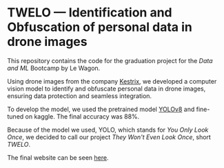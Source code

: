 # TWELO — Identification and Obfuscation of personal data in drone images
This repository contains the code for the graduation project for the *Data and ML* Bootcamp by Le Wagon.

Using drone images from the company [Kestrix](http://kestrix.io), we developed a computer vision model to identify and obfuscate personal data in drone images, ensuring data protection and seamless integration.

To develop the model, we used the pretrained model [YOLOv8](https://yolov8.org) and fine-tuned on kaggle. The final accuracy was 88%.

Because of the model we used, YOLO, which stands for *You Only Look Once*, we decided to call our project *They Won't Even Look Once*, short *TWELO*.

The final website can be seen [here](https://twelo-web.streamlit.app).
